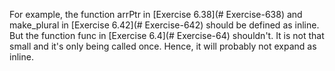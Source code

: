 For example, the function arrPtr in [Exercise 6.38](# Exercise-638) and make_plural in [Exercise 6.42](# Exercise-642) should be defined as inline. But the function func in [Exercise 6.4](# Exercise-64) shouldn't. It is not that small and it's only being called once. Hence, it will probably not expand as inline.